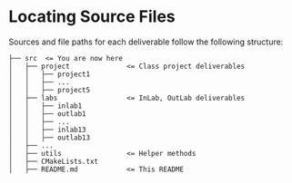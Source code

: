 # Locating Source Files
Sources and file paths for each deliverable follow the following structure:
```
├── src  <= You are now here
│   ├── project              <= Class project deliverables
│   │   ├── project1
│   │   ├── ...
│   │   ├── project5
│   ├── labs                 <= InLab, OutLab deliverables
│   │   ├── inlab1
│   │   ├── outlab1
│   │   ├── ...
│   │   ├── inlab13
│   │   ├── outlab13
│   ├── ...
│   ├── utils                <= Helper methods
│   ├── CMakeLists.txt
│   ├── README.md            <= This README
```

